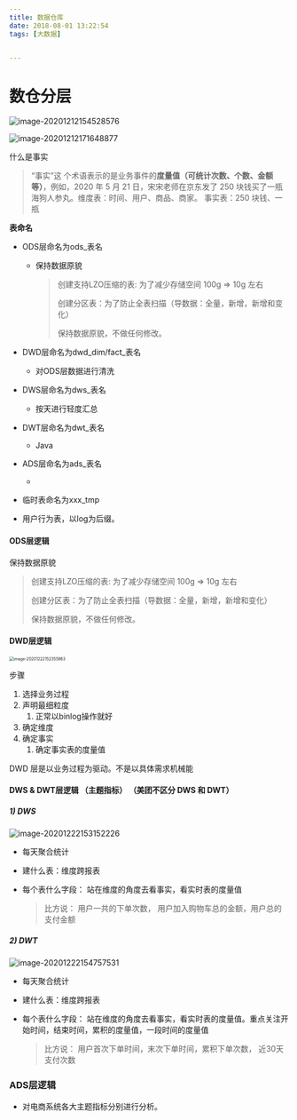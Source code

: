 ```yaml
---
title: 数据仓库
date: 2018-08-01 13:22:54
tags: [大数据]


---
```


# 数仓分层



![image-20201212154528576](https://gitee.com/guxiangfly/blogimage/raw/master/img/image-20201212154528576.png)



![image-20201212171648877](https://gitee.com/guxiangfly/blogimage/raw/master/img/image-20201212171648877.png)





什么是事实

> “事实”这 个术语表示的是业务事件的**度量值（可统计次数、个数、金额等）**，例如，2020 年 5 月 21 日，宋宋老师在京东发了 250 块钱买了一瓶海狗人参丸。维度表：时间、用户、商品、商家。 事实表：250 块钱、一瓶 



**表命名** 

- ODS层命名为ods_表名   

  - 保持数据原貌

    > 创建支持LZO压缩的表:  为了减少存储空间  100g => 10g 左右
    >
    > 创建分区表：为了防止全表扫描（导数据：全量，新增，新增和变化）
    >
    > 保持数据原貌，不做任何修改。

- DWD层命名为dwd_dim/fact_表名 

  - 对ODS层数据进行清洗

- DWS层命名为dws_表名 

  - 按天进行轻度汇总

- DWT层命名为dwt_表名 

  -  Java

- ADS层命名为ads_表名 

  - 

- 临时表命名为xxx_tmp 

- 用户行为表，以log为后缀。



#### ODS层逻辑

保持数据原貌

> 创建支持LZO压缩的表:  为了减少存储空间  100g => 10g 左右
>
> 创建分区表：为了防止全表扫描（导数据：全量，新增，新增和变化）
>
> 保持数据原貌，不做任何修改。



#### DWD层逻辑

<img src="https://gitee.com/guxiangfly/blogimage/raw/master/img/image-20201222152355863.png" alt="image-20201222152355863" style="zoom:50%;" />



步骤

1. 选择业务过程
2. 声明最细粒度
   1. 正常以binlog操作就好
3. 确定维度
4. 确定事实
   1. 确定事实表的度量值



DWD 层是以业务过程为驱动。不是以具体需求机械能







#### DWS & DWT层逻辑 （主题指标） （美团不区分  DWS 和 DWT）

##### 1) DWS

![image-20201222153152226](https://gitee.com/guxiangfly/blogimage/raw/master/img/image-20201222153152226.png)

- 每天聚合统计

- 建什么表：维度跨报表

- 每个表什么字段： 站在维度的角度去看事实，看实时表的度量值

  > 比方说：  用户一共的下单次数，  用户加入购物车总的金额，用户总的支付金额

  

##### 2)  DWT

![image-20201222154757531](https://gitee.com/guxiangfly/blogimage/raw/master/img/image-20201222154757531.png)

- 每天聚合统计

- 建什么表：维度跨报表

- 每个表什么字段： 站在维度的角度去看事实，看实时表的度量值。重点关注开始时间，结束时间，累积的度量值，一段时间的度量值

  > 比方说：  用户首次下单时间，末次下单时间，累积下单次数， 近30天支付次数





### ADS层逻辑

- 对电商系统各大主题指标分别进行分析。 

  

  

  